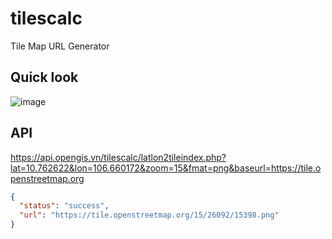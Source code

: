 # tilescalc
Tile Map URL Generator

## Quick look

![image](https://github.com/user-attachments/assets/1c1fb35b-37d0-471a-8a80-19458f6b516d)

## API

https://api.opengis.vn/tilescalc/latlon2tileindex.php?lat=10.762622&lon=106.660172&zoom=15&fmat=png&baseurl=https://tile.openstreetmap.org

```json
{
  "status": "success",
  "url": "https://tile.openstreetmap.org/15/26092/15398.png"
}
```